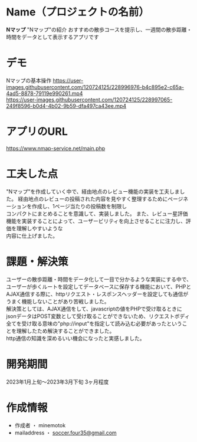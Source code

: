 # Name（プロジェクトの名前）

**Nマップ**
"Nマップ"の紹介
おすすめの散歩コースを提示し、一週間の散歩距離・時間をデータとして表示するアプリです

# デモ

Nマップの基本操作
https://user-images.githubusercontent.com/120724125/228996976-b4c895e2-c65a-4ad5-8878-79119e990261.mp4  
https://user-images.githubusercontent.com/120724125/228997065-249f8596-b0d4-4b02-9b59-dfa497ca43ee.mp4

# アプリのURL

<https://www.nmap-service.net/main.php>

# 工夫した点

"Nマップ"を作成していく中で、経由地点のレビュー機能の実装を工夫しました。
経由地点のレビューの投稿された内容を見やすく整理するためにページネーションを作成し、1ページ当たりの投稿数を制限し  
コンパクトにまとめることを意識して、実装しました。 
また、レビュー星評価機能を実装することによって、ユーザービリティを向上させることに注力し、評価を理解しやすいような  
内容に仕上げました。

# 課題・解決策

ユーザーの散歩距離・時間をデータ化して一目で分かるような実装にする中で、ユーザーが歩くルートを設定してデータベースに保存する機能において、PHPとAJAX通信する際に、httpリクエスト・レスポンスヘッダーを設定しても通信がうまく機能しないことがあり苦戦しました。  
解決策としては、AJAX通信をして、javascriptの値をPHPで受け取るときにjsonデータはPOST変数として受け取ることができないため、リクエストボディ全てを受け取る意味の"php://input"を指定して読み込む必要があったということを理解したため解決することができました。  
http通信の知識を深めるいい機会になったと実感しました。

# 開発期間

2023年1月上旬～2023年3月下旬
3ヶ月程度

# 作成情報

* 作成者 ・ minemotok
* mailaddress ・ soccer.four35@gmail.com
